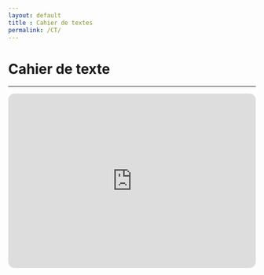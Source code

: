 ```yaml
---
layout: default
title : Cahier de textes
permalink: /CT/
---
```


# Cahier de texte

---

<div style="position:relative;padding-bottom:70%;height:0;overflow:hidden;border:1px solid #ddd;border-radius:12px">
  <iframe
    src="https://calendar.google.com/calendar/embed?src=chimie.pcsi.faidherbe%40gmail.com&ctz=Europe/Paris"
    style="position:absolute;top:0;left:0;width:100%;height:100%;border:0"
    frameborder="0"
    scrolling="no">
  </iframe>
</div>

